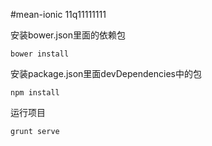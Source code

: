 #mean-ionic 11q11111111

安装bower.json里面的依赖包
```
bower install
```

安装package.json里面devDependencies中的包
```
npm install
```

运行项目
```
grunt serve
```

 